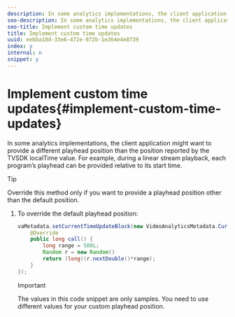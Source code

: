 ```yaml
---
description: In some analytics implementations, the client application might want to provide a different playhead position than the position reported by the TVSDK localTime value. For example, during a linear stream playback, each program’s playhead can be provided relative to its start time.
seo-description: In some analytics implementations, the client application might want to provide a different playhead position than the position reported by the TVSDK localTime value. For example, during a linear stream playback, each program’s playhead can be provided relative to its start time.
seo-title: Implement custom time updates
title: Implement custom time updates
uuid: eebba18d-33e6-472e-972b-1e364e4e8739
index: y
internal: n
snippet: y
---
```


# Implement custom time updates{#implement-custom-time-updates}

In some analytics implementations, the client application might want to provide a different playhead position than the position reported by the TVSDK localTime value. For example, during a linear stream playback, each program’s playhead can be provided relative to its start time.

>[!TIP]
>
>Override this method only if you want to provide a playhead position other than the default position.

1. To override the default playhead position:

   ```java
   vaMetadata.setCurrentTimeUpdateBlock(new VideoAnalyticsMetadata.CurrentTimeUpdateBlock() { 
       @Override 
       public long call() { 
           long range = 500L; 
           Random r = new Random() 
           return (long)(r.nextDouble()*range); 
       } 
   });
   ```

   >[!IMPORTANT]
   >
   >The values in this code snippet are only samples. You need to use different values for your custom playhead position.

